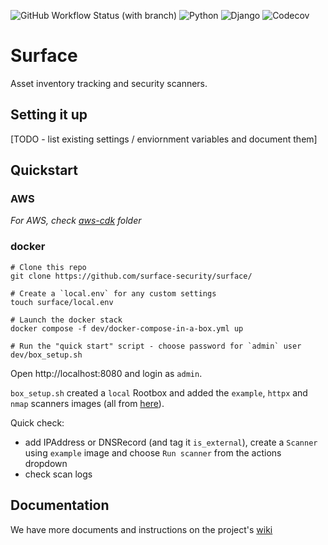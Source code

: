 ![GitHub Workflow Status (with branch)](https://img.shields.io/github/actions/workflow/status/surface-security/surface/build.yml?branch=main)
![Python](https://img.shields.io/badge/python-%3E%3D3.8%2C%3C=3.11-blue)
![Django](https://img.shields.io/badge/Django-%3E%3D3.2%2C%3C4.0-blue)
![Codecov](https://img.shields.io/codecov/c/github/surface-security/surface)

# Surface

Asset inventory tracking and security scanners.

## Setting it up

[TODO - list existing settings / enviornment variables and document them]

## Quickstart

### AWS

*For AWS, check [aws-cdk](dev/aws-cdk/README.md) folder*

### docker

```
# Clone this repo
git clone https://github.com/surface-security/surface/

# Create a `local.env` for any custom settings
touch surface/local.env

# Launch the docker stack
docker compose -f dev/docker-compose-in-a-box.yml up

# Run the "quick start" script - choose password for `admin` user
dev/box_setup.sh
```

Open http://localhost:8080 and login as `admin`.

`box_setup.sh` created a `local` Rootbox and added the `example`, `httpx` and `nmap` scanners images (all from [here](https://github.com/surface-security/?q=scanner-)).

Quick check:
* add IPAddress or DNSRecord (and tag it `is_external`), create a `Scanner` using `example` image and choose `Run scanner` from the actions dropdown
* check scan logs

## Documentation

We have more documents and instructions on the project's [wiki](https://github.com/surface-security/surface/wiki)
